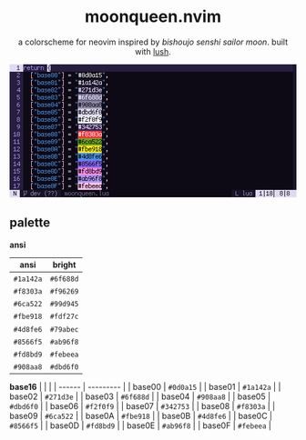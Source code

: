 <div align="center">

# moonqueen.nvim

a colorscheme for neovim inspired by *bishoujo senshi sailor moon*. built with [lush](https://github.com/rktjmp/lush.nvim/).

<img src="assets/grim.png" alt="in the name of the moon">

</div>

<a name="palette"></a>
## palette

**ansi**

| ansi      | bright    |
| --------- | ----------|
| `#1a142a` | `#6f688d` |
| `#f8303a` | `#f96269` |
| `#6ca522` | `#99d945` |
| `#fbe918` | `#fdf27c` |
| `#4d8fe6` | `#79abec` |
| `#8566f5` | `#ab96f8` |
| `#fd8bd9` | `#febeea` |
| `#908aa8` | `#dbd6f0` |

**base16**
|        |           |
| ------ | --------- |
| base00 | `#0d0a15` |
| base01 | `#1a142a` |
| base02 | `#271d3e` |
| base03 | `#6f688d` |
| base04 | `#908aa8` |
| base05 | `#dbd6f0` |
| base06 | `#f2f0f9` |
| base07 | `#342753` |
| base08 | `#f8303a` |
| base09 | `#6ca522` |
| base0A | `#fbe918` |
| base0B | `#4d8fe6` |
| base0C | `#8566f5` |
| base0D | `#fd8bd9` |
| base0E | `#ab96f8` |
| base0F | `#febeea` |

